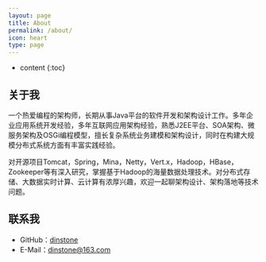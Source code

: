 ```yaml
---
layout: page
title: About
permalink: /about/
icon: heart
type: page
---
```


* content
{:toc}


## 关于我
一个热爱编程的架构师，长期从事Java平台的软件开发和架构设计工作。多年企业应用系统开发经验，多年互联网应用架构经验，熟悉J2EE平台、SOA架构、微服务架构及OSGi编程模型，擅长复杂系统业务建模和架构设计，同时在构建大规模分布式系统方面有丰富实践经验。

对开源项目Tomcat，Spring，Mina，Netty，Vert.x，Hadoop，HBase，Zookeeper等有深入研究，掌握基于Hadoop的海量数据处理技术。对分布式存储、大数据实时计算、云计算有浓厚兴趣，欢迎一起聊架构设计、架构落地等技术问题。

## 联系我
* GitHub：[dinstone](https://github.com/dinstone)
* E-Mail：dinstone@163.com
